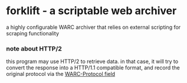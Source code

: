 # forklift - a scriptable web archiver

a highly configurable WARC archiver that relies on external scripting for scraping functionality

### note about HTTP/2
this program may use HTTP/2 to retrieve data. in that case, it will try to convert the response into a HTTP/1.1 compatible format, and record the original protocol via the [WARC-Protocol field](https://github.com/iipc/warc-specifications/issues/42>)